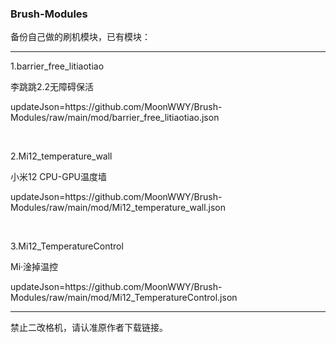 ### Brush-Modules
备份自己做的刷机模块，已有模块：
<hr />

<p>1.barrier_free_litiaotiao</p>
<p>李跳跳2.2无障碍保活</p>
<p>updateJson=https://github.com/MoonWWY/Brush-Modules/raw/main/mod/barrier_free_litiaotiao.json</p>

<br />

<p>2.Mi12_temperature_wall</p>
<p>小米12 CPU-GPU温度墙</p>
<p>updateJson=https://github.com/MoonWWY/Brush-Modules/raw/main/mod/Mi12_temperature_wall.json</p>

<br />

<p>3.Mi12_TemperatureControl</p>
<p>Mi·淦掉温控</p>
<p>updateJson=https://github.com/MoonWWY/Brush-Modules/raw/main/mod/Mi12_TemperatureControl.json</p>

<hr />

<p>禁止二改格机，请认准原作者下载链接。</p>
